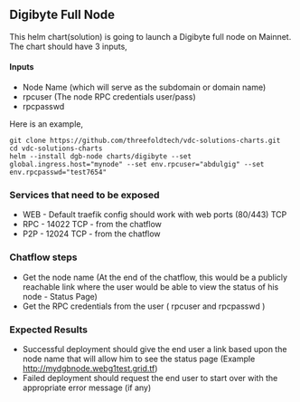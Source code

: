 ## Digibyte Full Node

This helm chart(solution) is going to launch a Digibyte full node on Mainnet. The chart should have 3 inputs,

#### Inputs

* Node Name (which will serve as the subdomain or domain name)
* rpcuser (The node RPC credentials user/pass)
* rpcpasswd

Here is an example,

```
git clone https://github.com/threefoldtech/vdc-solutions-charts.git
cd vdc-solutions-charts
helm --install dgb-node charts/digibyte --set global.ingress.host="mynode" --set env.rpcuser="abdulgig" --set env.rpcpasswd="test7654" 
```

### Services that need to be exposed

* WEB - Default traefik config should work with web ports (80/443) TCP
* RPC - 14022 TCP - from the chatflow
* P2P - 12024 TCP - from the chatflow

### Chatflow steps

* Get the node name (At the end of the chatflow, this would be a publicly reachable link where the user would be able to view the status of his node - Status Page)
* Get the RPC credentials from the user ( rpcuser and rpcpasswd )

### Expected Results

* Successful deployment should give the end user a link based upon the node name that will allow him to see the status page (Example http://mydgbnode.webg1test.grid.tf)
* Failed deployment should request the end user to start over with the appropriate error message (if any)


